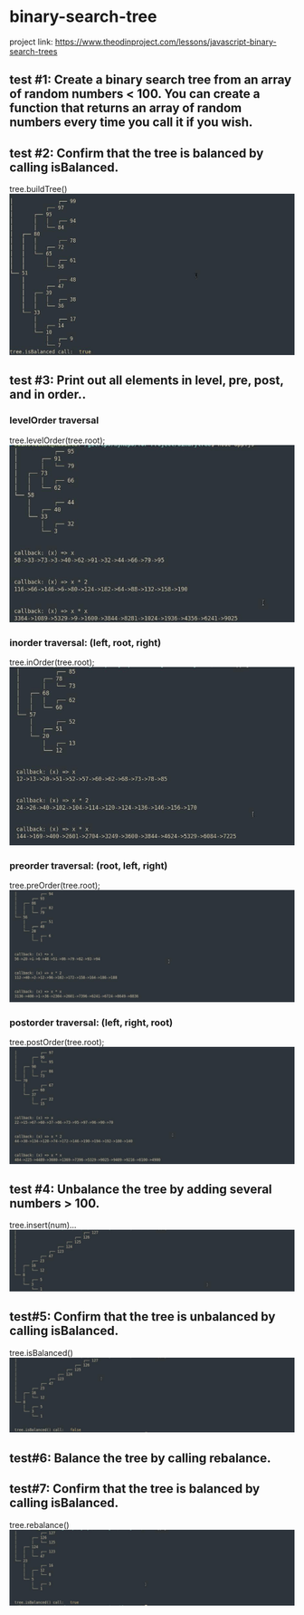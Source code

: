 # binary-search-tree

project link: https://www.theodinproject.com/lessons/javascript-binary-search-trees

## test #1: Create a binary search tree from an array of random numbers < 100. You can create a function that returns an array of random numbers every time you call it if you wish.

## test #2: Confirm that the tree is balanced by calling isBalanced.

tree.buildTree()
![Alt text](/screenshots/random-to-bst-isbalanced.jpg "random-to-bst")

## test #3: Print out all elements in level, pre, post, and in order..

### levelOrder traversal

tree.levelOrder(tree.root);
![Alt text](/screenshots/BFS.jpg)

### inorder traversal: (left, root, right)

tree.inOrder(tree.root);
![Alt text](/screenshots/inorder-traversal.jpg)

### preorder traversal: (root, left, right)

tree.preOrder(tree.root);
![Alt text](/screenshots/preorder-traversal.jpg)

### postorder traversal: (left, right, root)

tree.postOrder(tree.root);
![Alt text](/screenshots/postorder-traversal.jpg)

## test #4: Unbalance the tree by adding several numbers > 100.

tree.insert(num)...
![Alt text](/screenshots/unbalanced-tree.jpg)

## test#5: Confirm that the tree is unbalanced by calling isBalanced.

tree.isBalanced()
![Alt text](/screenshots/call-isbalanced.jpg)

## test#6: Balance the tree by calling rebalance.

## test#7: Confirm that the tree is balanced by calling isBalanced.

tree.rebalance()
![Alt text](/screenshots/rebalanced.jpg)
